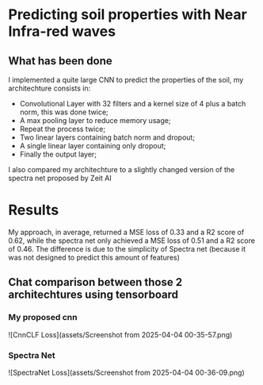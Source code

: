 # Predicting soil properties with Near Infra-red waves

## What has been done

I implemented a quite large CNN to predict the properties of the soil, my architechture consists in:
- Convolutional Layer with 32 filters and a kernel size of 4 plus a batch norm, this was done twice;
- A max pooling layer to reduce memory usage;
- Repeat the process twice;
- Two linear layers containing batch norm and dropout;
- A single linear layer containing only dropout;
- Finally the output layer;

I also compared my architechture to a slightly changed version of the spectra net proposed by Zeit AI

# Results

My approach, in average, returned a MSE loss of 0.33 and a R2 score of 0.62, while the spectra net 
only achieved a MSE loss of 0.51 and a R2 score of 0.46. The difference is due to the simplicity 
of Spectra net (because it was not designed to predict this amount of features)

## Chat comparison between those 2 architechtures using tensorboard

### My proposed cnn
![CnnCLF Loss](assets/Screenshot from 2025-04-04 00-35-57.png)

### Spectra Net
![SpectraNet Loss](assets/Screenshot from 2025-04-04 00-36-09.png)
